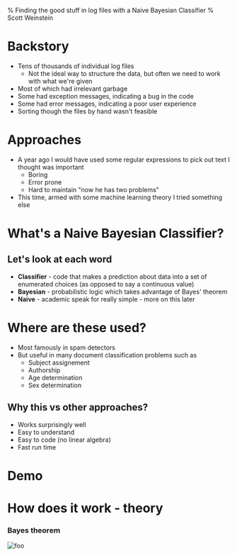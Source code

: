 % Finding the good stuff in log files with a Naive Bayesian Classifier
% Scott Weinstein


# Backstory
* Tens of thousands of individual log files
    * Not the ideal way to structure the data, but often we need to work with what we're given
* Most of which had irrelevant garbage
* Some had exception messages, indicating a bug in the code
* Some had error messages, indicating a poor user experience
* Sorting though the files by hand wasn't feasible

# Approaches
* A year ago I would have used some regular expressions to pick out text I thought was important
    * Boring
    * Error prone
    * Hard to maintain "now he has two problems"
* This time, armed with some machine learning theory I tried something else

# What's a Naive Bayesian Classifier?

## Let's look at each word
* **Classifier** - code that makes a prediction about data into a set of enumerated choices (as opposed to say a continuous value)
* **Bayesian** - probabilistic logic which takes advantage of Bayes' theorem
* **Naive** - academic speak for really simple - more on this later

# Where are these used?
* Most famously in spam detectors
* But useful in many document classification problems such as
    * Subject assignement
    * Authorship
    * Age determination
    * Sex determination


## Why this vs other approaches?
* Works surprisingly well
* Easy to understand
* Easy to code (no linear algebra)
* Fast run time


# Demo

# How does it work - theory
### Bayes theorem

![foo](foo.png)